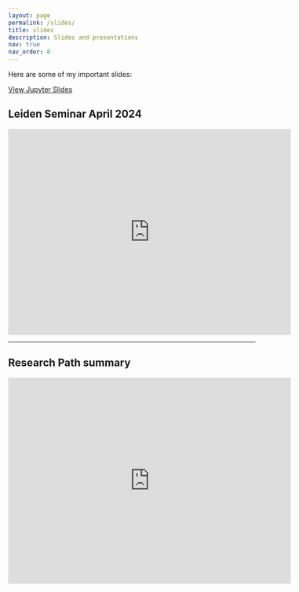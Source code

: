 ```yaml
---
layout: page
permalink: /slides/
title: slides
description: Slides and presentations
nav: true
nav_order: 8
---
```



Here are some of my important slides:

<a href="{{ site.baseurl }}/slides/jupslides.html" target="_blank">View Jupyter Slides</a>

## Leiden Seminar April 2024

<iframe src="https://slides.com/santiagocasas/ceico_prague-de_lss/embed" width="576" height="420" title="Leiden-Seminar" scrolling="no" frameborder="0" webkitallowfullscreen mozallowfullscreen allowfullscreen></iframe>

---

## Research Path summary

<iframe src="https://slides.com/santiagocasas/careerpath/embed" width="576" height="420" title="My career path as a cosmologist" scrolling="no" frameborder="0" webkitallowfullscreen mozallowfullscreen allowfullscreen></iframe>

